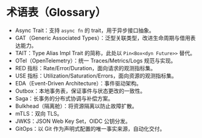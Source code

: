 # 术语表（Glossary）

- Async Trait：支持 `async fn` 的 trait，用于异步接口抽象。
- GAT（Generic Associated Types）：泛型关联类型，改进生命周期与借用表达能力。
- TAIT：Type Alias Impl Trait 的简称，此处以 `Pin<Box<dyn Future>>` 替代。
- OTel（OpenTelemetry）：统一 Traces/Metrics/Logs 规范与实现。
- RED 指标：Rate/Error/Duration，面向请求的观测指标集。
- USE 指标：Utilization/Saturation/Errors，面向资源的观测指标集。
- EDA（Event-Driven Architecture）：事件驱动架构。
- Outbox：本地事务表，保证事件与状态更改的一致性。
- Saga：长事务的分布式协调与补偿方案。
- Bulkhead（隔离舱）：将资源隔离以防止故障扩散。
- mTLS：双向 TLS。
- JWKS：JSON Web Key Set，OIDC 公钥分发。
- GitOps：以 Git 作为声明式配置的唯一事实来源，自动化交付。
